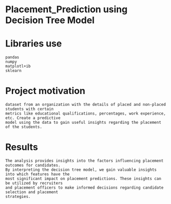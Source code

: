 # Placement_Prediction using Decision Tree Model

 # Libraries use
    pandas
    numpy
    matplotl+ib
    sklearn
# Project motivation
    dataset from an organization with the details of placed and non-placed students with certain 
    metrics like educational qualifications, percentages, work experience, etc. Create a predictive
    model using the data to gain useful insights regarding the placement of the students.
 # Results
    The analysis provides insights into the factors influencing placement outcomes for candidates. 
    By interpreting the decision tree model, we gain valuable insights into which features have the 
    most significant impact on placement predictions. These insights can be utilized by recruiters 
    and placement officers to make informed decisions regarding candidate selection and placement 
    strategies.
